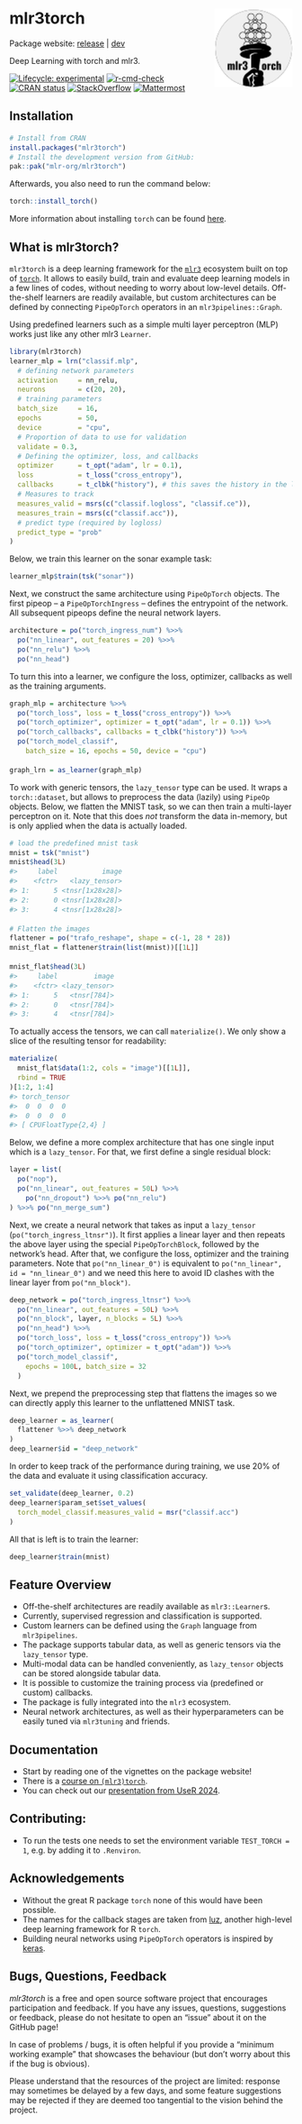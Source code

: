 
<!-- README.md is generated from README.Rmd. Please edit that file -->

# mlr3torch <a href="https://mlr3torch.mlr-org.com"><img src="man/figures/logo.svg" align="right" height="139" /></a>

Package website: [release](https://mlr3torch.mlr-org.com/) \|
[dev](https://mlr3torch.mlr-org.com/dev)

Deep Learning with torch and mlr3.

<!-- badges: start -->

[![Lifecycle:
experimental](https://img.shields.io/badge/lifecycle-experimental-orange.svg)](https://lifecycle.r-lib.org/articles/stages.html#experimental)
[![r-cmd-check](https://github.com/mlr-org/mlr3torch/actions/workflows/r-cmd-check.yml/badge.svg)](https://github.com/mlr-org/mlr3torch/actions/workflows/r-cmd-check.yml)
[![CRAN
status](https://www.r-pkg.org/badges/version/mlr3torch)](https://CRAN.R-project.org/package=mlr3torch)
[![StackOverflow](https://img.shields.io/badge/stackoverflow-mlr3-orange.svg)](https://stackoverflow.com/questions/tagged/mlr3)
[![Mattermost](https://img.shields.io/badge/chat-mattermost-orange.svg)](https://lmmisld-lmu-stats-slds.srv.mwn.de/mlr_invite/)
<!-- badges: end -->

## Installation

``` r
# Install from CRAN
install.packages("mlr3torch")
# Install the development version from GitHub:
pak::pak("mlr-org/mlr3torch")
```

Afterwards, you also need to run the command below:

``` r
torch::install_torch()
```

More information about installing `torch` can be found
[here](https://torch.mlverse.org/docs/articles/installation.html).

## What is mlr3torch?

`mlr3torch` is a deep learning framework for the
[`mlr3`](https://mlr-org.com) ecosystem built on top of
[`torch`](https://torch.mlverse.org/). It allows to easily build, train
and evaluate deep learning models in a few lines of codes, without
needing to worry about low-level details. Off-the-shelf learners are
readily available, but custom architectures can be defined by connecting
`PipeOpTorch` operators in an `mlr3pipelines::Graph`.

Using predefined learners such as a simple multi layer perceptron (MLP)
works just like any other mlr3 `Learner`.

``` r
library(mlr3torch)
learner_mlp = lrn("classif.mlp",
  # defining network parameters
  activation     = nn_relu,
  neurons        = c(20, 20),
  # training parameters
  batch_size     = 16,
  epochs         = 50,
  device         = "cpu",
  # Proportion of data to use for validation
  validate = 0.3,
  # Defining the optimizer, loss, and callbacks
  optimizer      = t_opt("adam", lr = 0.1),
  loss           = t_loss("cross_entropy"),
  callbacks      = t_clbk("history"), # this saves the history in the learner
  # Measures to track
  measures_valid = msrs(c("classif.logloss", "classif.ce")),
  measures_train = msrs(c("classif.acc")),
  # predict type (required by logloss)
  predict_type = "prob"
)
```

Below, we train this learner on the sonar example task:

``` r
learner_mlp$train(tsk("sonar"))
```

Next, we construct the same architecture using `PipeOpTorch` objects.
The first pipeop – a `PipeOpTorchIngress` – defines the entrypoint of
the network. All subsequent pipeops define the neural network layers.

``` r
architecture = po("torch_ingress_num") %>>%
  po("nn_linear", out_features = 20) %>>%
  po("nn_relu") %>>%
  po("nn_head")
```

To turn this into a learner, we configure the loss, optimizer, callbacks
as well as the training arguments.

``` r
graph_mlp = architecture %>>%
  po("torch_loss", loss = t_loss("cross_entropy")) %>>%
  po("torch_optimizer", optimizer = t_opt("adam", lr = 0.1)) %>>%
  po("torch_callbacks", callbacks = t_clbk("history")) %>>%
  po("torch_model_classif",
    batch_size = 16, epochs = 50, device = "cpu")

graph_lrn = as_learner(graph_mlp)
```

To work with generic tensors, the `lazy_tensor` type can be used. It
wraps a `torch::dataset`, but allows to preprocess the data (lazily)
using `PipeOp` objects. Below, we flatten the MNIST task, so we can then
train a multi-layer perceptron on it. Note that this does *not*
transform the data in-memory, but is only applied when the data is
actually loaded.

``` r
# load the predefined mnist task
mnist = tsk("mnist")
mnist$head(3L)
#>     label           image
#>    <fctr>   <lazy_tensor>
#> 1:      5 <tnsr[1x28x28]>
#> 2:      0 <tnsr[1x28x28]>
#> 3:      4 <tnsr[1x28x28]>

# Flatten the images
flattener = po("trafo_reshape", shape = c(-1, 28 * 28))
mnist_flat = flattener$train(list(mnist))[[1L]]

mnist_flat$head(3L)
#>     label         image
#>    <fctr> <lazy_tensor>
#> 1:      5   <tnsr[784]>
#> 2:      0   <tnsr[784]>
#> 3:      4   <tnsr[784]>
```

To actually access the tensors, we can call `materialize()`. We only
show a slice of the resulting tensor for readability:

``` r
materialize(
  mnist_flat$data(1:2, cols = "image")[[1L]],
  rbind = TRUE
)[1:2, 1:4]
#> torch_tensor
#>  0  0  0  0
#>  0  0  0  0
#> [ CPUFloatType{2,4} ]
```

Below, we define a more complex architecture that has one single input
which is a `lazy_tensor`. For that, we first define a single residual
block:

``` r
layer = list(
  po("nop"),
  po("nn_linear", out_features = 50L) %>>%
    po("nn_dropout") %>>% po("nn_relu")
) %>>% po("nn_merge_sum")
```

Next, we create a neural network that takes as input a `lazy_tensor`
(`po("torch_ingress_ltnsr")`). It first applies a linear layer and then
repeats the above layer using the special `PipeOpTorchBlock`, followed
by the network’s head. After that, we configure the loss, optimizer and
the training parameters. Note that `po("nn_linear_0")` is equivalent to
`po("nn_linear", id = "nn_linear_0")` and we need this here to avoid ID
clashes with the linear layer from `po("nn_block")`.

``` r
deep_network = po("torch_ingress_ltnsr") %>>%
  po("nn_linear", out_features = 50L) %>>%
  po("nn_block", layer, n_blocks = 5L) %>>%
  po("nn_head") %>>%
  po("torch_loss", loss = t_loss("cross_entropy")) %>>%
  po("torch_optimizer", optimizer = t_opt("adam")) %>>%
  po("torch_model_classif",
    epochs = 100L, batch_size = 32
  )
```

Next, we prepend the preprocessing step that flattens the images so we
can directly apply this learner to the unflattened MNIST task.

``` r
deep_learner = as_learner(
  flattener %>>% deep_network
)
deep_learner$id = "deep_network"
```

In order to keep track of the performance during training, we use 20% of
the data and evaluate it using classification accuracy.

``` r
set_validate(deep_learner, 0.2)
deep_learner$param_set$set_values(
  torch_model_classif.measures_valid = msr("classif.acc")
)
```

All that is left is to train the learner:

``` r
deep_learner$train(mnist)
```

## Feature Overview

- Off-the-shelf architectures are readily available as `mlr3::Learner`s.
- Currently, supervised regression and classification is supported.
- Custom learners can be defined using the `Graph` language from
  `mlr3pipelines`.
- The package supports tabular data, as well as generic tensors via the
  `lazy_tensor` type.
- Multi-modal data can be handled conveniently, as `lazy_tensor` objects
  can be stored alongside tabular data.
- It is possible to customize the training process via (predefined or
  custom) callbacks.
- The package is fully integrated into the `mlr3` ecosystem.
- Neural network architectures, as well as their hyperparameters can be
  easily tuned via `mlr3tuning` and friends.

## Documentation

- Start by reading one of the vignettes on the package website!
- There is a [course on
  `(mlr3)torch`](https://mlr-org.github.io/mlr3torch-course/).
- You can check out our [presentation from UseR
  2024](https://sebffischer.github.io/mlr3torch-UseR-2024/#/).

## Contributing:

- To run the tests one needs to set the environment variable
  `TEST_TORCH = 1`, e.g. by adding it to `.Renviron`.

## Acknowledgements

- Without the great R package `torch` none of this would have been
  possible.
- The names for the callback stages are taken from
  [luz](https://mlverse.github.io/luz/), another high-level deep
  learning framework for R `torch`.
- Building neural networks using `PipeOpTorch` operators is inspired by
  [keras](https://keras.io/).

## Bugs, Questions, Feedback

*mlr3torch* is a free and open source software project that encourages
participation and feedback. If you have any issues, questions,
suggestions or feedback, please do not hesitate to open an “issue” about
it on the GitHub page!

In case of problems / bugs, it is often helpful if you provide a
“minimum working example” that showcases the behaviour (but don’t worry
about this if the bug is obvious).

Please understand that the resources of the project are limited:
response may sometimes be delayed by a few days, and some feature
suggestions may be rejected if they are deemed too tangential to the
vision behind the project.

